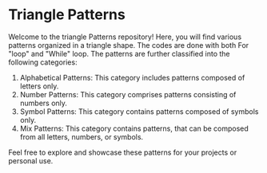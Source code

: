 # Triangle Patterns

Welcome to the triangle Patterns repository! Here, you will find various patterns organized in a triangle shape. The codes are done with both For "loop" and "While" loop. The patterns are further classified into the following categories:

1. Alphabetical Patterns: This category includes patterns composed of letters only.
2. Number Patterns: This category comprises patterns consisting of numbers only.
3. Symbol Patterns: This category contains patterns composed of symbols only.
4. Mix Patterns: This category contains patterns, that can be composed from all letters, numbers, or symbols.

Feel free to explore and showcase these patterns for your projects or personal use.
